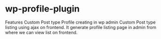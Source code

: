 # wp-profile-plugin
Features
Custom Post type Profile creating in wp admin
Custom Post type listing using ajax on frontend.
It generate profile listing page in admin from where we can view list on frontend.
